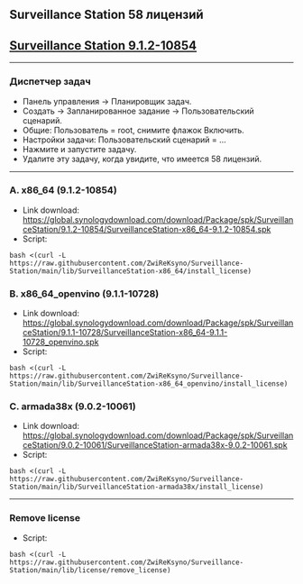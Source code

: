 ## Surveillance Station 58 лицензий

## [Surveillance Station 9.1.2-10854](https://archive.synology.com/download/Package/SurveillanceStation)
---
### Диспетчер задач
- Панель управления -> Планировщик задач.
- Создать -> Запланированное задание -> Пользовательский сценарий.
- Общие: Пользователь = root, снимите флажок Включить.
- Настройки задачи: Пользовательский сценарий = ...
- Нажмите и запустите задачу.
- Удалите эту задачу, когда увидите, что имеется 58 лицензий.

---
### A. x86_64 (9.1.2-10854)
- Link download: https://global.synologydownload.com/download/Package/spk/SurveillanceStation/9.1.2-10854/SurveillanceStation-x86_64-9.1.2-10854.spk
- Script:
```
bash <(curl -L https://raw.githubusercontent.com/ZwiReKsyno/Surveillance-Station/main/lib/SurveillanceStation-x86_64/install_license)
```

### B. x86_64_openvino (9.1.1-10728)
- Link download: https://global.synologydownload.com/download/Package/spk/SurveillanceStation/9.1.1-10728/SurveillanceStation-x86_64-9.1.1-10728_openvino.spk
- Script:
```
bash <(curl -L https://raw.githubusercontent.com/ZwiReKsyno/Surveillance-Station/main/lib/SurveillanceStation-x86_64_openvino/install_license)
```

### C. armada38x (9.0.2-10061)
- Link download: https://global.synologydownload.com/download/Package/spk/SurveillanceStation/9.0.2-10061/SurveillanceStation-armada38x-9.0.2-10061.spk
- Script:
```
bash <(curl -L https://raw.githubusercontent.com/ZwiReKsyno/Surveillance-Station/main/lib/SurveillanceStation-armada38x/install_license)
```

---
### Remove license
- Script:
```
bash <(curl -L https://raw.githubusercontent.com/ZwiReKsyno/Surveillance-Station/main/lib/license/remove_license)
```
